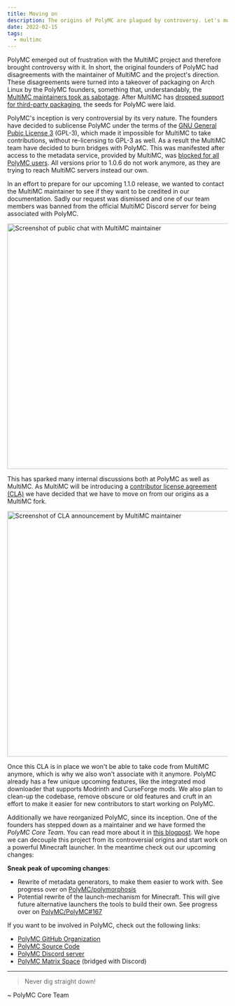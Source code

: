 ```yaml
---
title: Moving on
description: The origins of PolyMC are plagued by controversy. Let's move on from this.
date: 2022-02-15
tags:
  - multimc
---
```


PolyMC emerged out of frustration with the MultiMC project and therefore brought controversy with it.
In short, the original founders of PolyMC had disagreements with the maintainer of MultiMC and the project's direction.
These disagreements were turned into a takeover of packaging on Arch Linux by the PolyMC founders, something that, understandably, the [MultiMC maintainers took as sabotage][gh-poly-meta-sabotage].
After MultiMC has [dropped support for third-party packaging][mmc-drops-aur], the seeds for PolyMC were laid.

PolyMC's inception is very controversial by its very nature.
The founders have decided to sublicense PolyMC under the terms of the [GNU General Pubic License 3][gpl3] (GPL-3), which made it impossible for MultiMC to take contributions, without re-licensing to GPL-3 as well.
As a result the MultiMC team have decided to burn bridges with PolyMC.
This was manifested after access to the metadata service, provided by MultiMC, was [blocked for all PolyMC users][gh-poly-meta].
All versions prior to 1.0.6 do not work anymore, as they are trying to reach MultiMC servers instead our own.

In an effort to prepare for our upcoming 1.1.0 release, we wanted to contact the MultiMC maintainer to see if they want to be credited in our documentation.
Sadly our request was dismissed and one of our team members was banned from the official MultiMC Discord server for being associated with PolyMC.

<div class="center">
    <img alt="Screenshot of public chat with MultiMC maintainer" src="/assets/img/news/moving-on/discord.png" style="width: 40em">
</div>

This has sparked many internal discussions both at PolyMC as well as MultiMC.
As MultiMC will be introducing a [contributor license agreement (CLA)][cla] we have decided that we have to move on from our origins as a MultiMC fork.

<div class="center">
    <img alt="Screenshot of CLA announcement by MultiMC maintainer" src="/assets/img/news/moving-on/discord-cla.png" style="width: 40em">
</div>

Once this CLA is in place we won't be able to take code from MultiMC anymore, which is why we also won't associate with it anymore.
PolyMC already has a few unique upcoming features, like the integrated mod downloader that supports Modrinth and CurseForge mods.
We also plan to clean-up the codebase, remove obscure or old features and cruft in an effort to make it easier for new contributors to start working on PolyMC.

Additionally we have reorganized PolyMC, since its inception.
One of the founders has stepped down as a maintainer and we have formed the *PolyMC Core Team*.
You can read more about it in [this blogpost](../newmaintainers/).
We hope we can decouple this project from its controversial origins and start work on a powerful Minecraft launcher.
In the meantime check out our upcoming changes:

**Sneak peak of upcoming changes**:
 - Rewrite of metadata generators, to make them easier to work with. See progress over on [PolyMC/polymorphosis][gh-polymorphosis]
 - Potential rewrite of the launch-mechanism for Minecraft. This will give future alternative launchers the tools to build their own. See progress over on [PolyMC/PolyMC#167][rfc-0001]

If you want to be involved in PolyMC, check out the following links:

- [PolyMC GitHub Organization][gh-org]
- [PolyMC Source Code][gh-poly]
- [PolyMC Discord server][discord]
- [PolyMC Matrix Space][matrix-space] (bridged with Discord)

---

> Never dig straight down!

~ PolyMC Core Team

[cla]: https://en.wikipedia.org/wiki/Contributor_License_Agreement
[discord]: https://discord.com/invite/xq7fxrgtMP
[gh-org]: https://github.com/PolyMC
[gh-poly]: https://github.com/PolyMC/PolyMC
[gh-poly-meta]: https://github.com/PolyMC/PolyMC/issues/75
[gh-poly-meta-sabotage]: https://github.com/PolyMC/PolyMC/issues/75#issuecomment-1023571223
[gh-polymorphosis]: https://github.com/PolyMC/polymorphosis
[gpl3]: https://en.wikipedia.org/wiki/GNU_General_Public_License
[matrix-space]: https://matrix.to/#/#polymc:polymc.org
[mmc-drops-aur]: https://www.reddit.com/r/linux_gaming/comments/riitbs/multimc_is_dropping_all_support_for_aur_packages/
[rfc-0001]: https://github.com/PolyMC/PolyMC/issues/167

